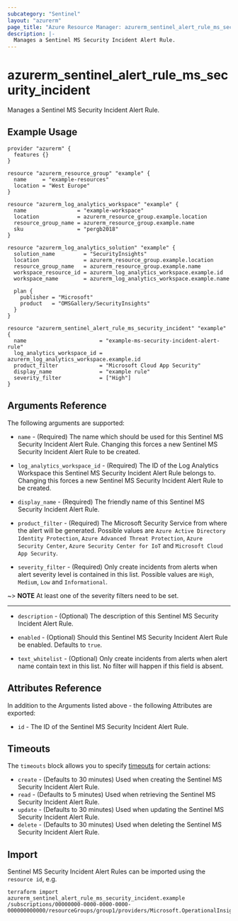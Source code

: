 ```yaml
---
subcategory: "Sentinel"
layout: "azurerm"
page_title: "Azure Resource Manager: azurerm_sentinel_alert_rule_ms_security_incident"
description: |-
  Manages a Sentinel MS Security Incident Alert Rule.
---
```


# azurerm_sentinel_alert_rule_ms_security_incident

Manages a Sentinel MS Security Incident Alert Rule.

## Example Usage

```hcl
provider "azurerm" {
  features {}
}

resource "azurerm_resource_group" "example" {
  name     = "example-resources"
  location = "West Europe"
}

resource "azurerm_log_analytics_workspace" "example" {
  name                = "example-workspace"
  location            = azurerm_resource_group.example.location
  resource_group_name = azurerm_resource_group.example.name
  sku                 = "pergb2018"
}

resource "azurerm_log_analytics_solution" "example" {
  solution_name         = "SecurityInsights"
  location              = azurerm_resource_group.example.location
  resource_group_name   = azurerm_resource_group.example.name
  workspace_resource_id = azurerm_log_analytics_workspace.example.id
  workspace_name        = azurerm_log_analytics_workspace.example.name

  plan {
    publisher = "Microsoft"
    product   = "OMSGallery/SecurityInsights"
  }
}

resource "azurerm_sentinel_alert_rule_ms_security_incident" "example" {
  name                       = "example-ms-security-incident-alert-rule"
  log_analytics_workspace_id = azurerm_log_analytics_workspace.example.id
  product_filter             = "Microsoft Cloud App Security"
  display_name               = "example rule"
  severity_filter            = ["High"]
}
```

## Arguments Reference

The following arguments are supported:

* `name` - (Required) The name which should be used for this Sentinel MS Security Incident Alert Rule. Changing this forces a new Sentinel MS Security Incident Alert Rule to be created.

* `log_analytics_workspace_id` - (Required) The ID of the Log Analytics Workspace this Sentinel MS Security Incident Alert Rule belongs to. Changing this forces a new Sentinel MS Security Incident Alert Rule to be created.

* `display_name` - (Required) The friendly name of this Sentinel MS Security Incident Alert Rule.

* `product_filter` - (Required) The Microsoft Security Service from where the alert will be generated. Possible values are `Azure Active Directory Identity Protection`, `Azure Advanced Threat Protection`, `Azure Security Center`, `Azure Security Center for IoT` and `Microsoft Cloud App Security`.

* `severity_filter` - (Required) Only create incidents from alerts when alert severity level is contained in this list. Possible values are `High`, `Medium`, `Low` and `Informational`.

~> **NOTE** At least one of the severity filters need to be set.

---

* `description` - (Optional) The description of this Sentinel MS Security Incident Alert Rule.

* `enabled` - (Optional) Should this Sentinel MS Security Incident Alert Rule be enabled. Defaults to `true`.

* `text_whitelist` - (Optional) Only create incidents from alerts when alert name contain text in this list. No filter will happen if this field is absent.

## Attributes Reference

In addition to the Arguments listed above - the following Attributes are exported: 

* `id` - The ID of the Sentinel MS Security Incident Alert Rule.

## Timeouts

The `timeouts` block allows you to specify [timeouts](https://www.terraform.io/docs/configuration/resources.html#timeouts) for certain actions:

* `create` - (Defaults to 30 minutes) Used when creating the Sentinel MS Security Incident Alert Rule.
* `read` - (Defaults to 5 minutes) Used when retrieving the Sentinel MS Security Incident Alert Rule.
* `update` - (Defaults to 30 minutes) Used when updating the Sentinel MS Security Incident Alert Rule.
* `delete` - (Defaults to 30 minutes) Used when deleting the Sentinel MS Security Incident Alert Rule.

## Import

Sentinel MS Security Incident Alert Rules can be imported using the `resource id`, e.g.

```shell
terraform import azurerm_sentinel_alert_rule_ms_security_incident.example /subscriptions/00000000-0000-0000-0000-000000000000/resourceGroups/group1/providers/Microsoft.OperationalInsights/workspaces/workspace1/providers/Microsoft.SecurityInsights/alertRules/rule1
```
